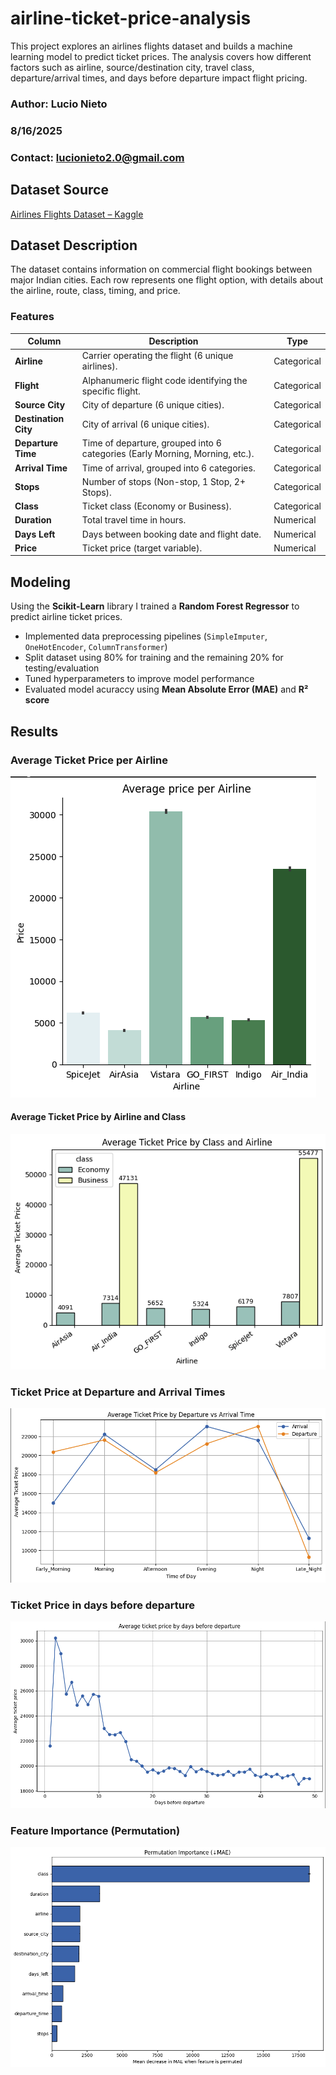 # airline-ticket-price-analysis

This project explores an airlines flights dataset and builds a machine learning model to predict ticket prices. The analysis covers how different factors such as airline, source/destination city, travel class, departure/arrival times, and days  before departure impact flight pricing.  

### Author: Lucio Nieto
### 8/16/2025
### Contact: lucionieto2.0@gmail.com

## Dataset Source  
[Airlines Flights Dataset – Kaggle](https://www.kaggle.com/datasets/rohitgrewal/airlines-flights-data)

## Dataset Description  

The dataset contains information on commercial flight bookings between major Indian cities. Each row represents one flight option, with details about the airline, route, class, timing, and price.  

### Features  

| Column            | Description                                                                 | Type        |
|-------------------|-----------------------------------------------------------------------------|-------------|
| **Airline**       | Carrier operating the flight (6 unique airlines).                           | Categorical |
| **Flight**        | Alphanumeric flight code identifying the specific flight.                   | Categorical |
| **Source City**   | City of departure (6 unique cities).                                        | Categorical |
| **Destination City** | City of arrival (6 unique cities).                                       | Categorical |
| **Departure Time**| Time of departure, grouped into 6 categories (Early Morning, Morning, etc.).| Categorical |
| **Arrival Time**  | Time of arrival, grouped into 6 categories.                                 | Categorical |
| **Stops**         | Number of stops (Non-stop, 1 Stop, 2+ Stops).                               | Categorical |
| **Class**         | Ticket class (Economy or Business).                                         | Categorical |
| **Duration**      | Total travel time in hours.                                                 | Numerical   |
| **Days Left**     | Days between booking date and flight date.                                  | Numerical   |
| **Price**         | Ticket price (target variable).                                             | Numerical   |

## Modeling
Using the **Scikit-Learn** library I trained a **Random Forest Regressor** to predict airline ticket prices.
- Implemented data preprocessing pipelines (`SimpleImputer`, `OneHotEncoder`, `ColumnTransformer`)
- Split dataset using 80% for training and the remaining 20% for testing/evaluation
- Tuned hyperparameters to improve model performance
- Evaluated model acuraccy using **Mean Absolute Error (MAE)** and **R² score** 


## Results
### Average Ticket Price per Airline
![Average Airline Price](figs/Average_airline_price.png)

#### Average Ticket Price by Airline and Class
![Average Price](figs/Average_ticket_price_class.png)

###  Ticket Price at Departure and Arrival Times
![Arrival & Departure price](figs/Dep_vs_Arr_price.png)

### Ticket Price in days before departure
![Price Before Departure](figs/Average_price_before_departure.png)

### Feature Importance (Permutation)
![Feature Permutation](figs/Feature_importance.png)





